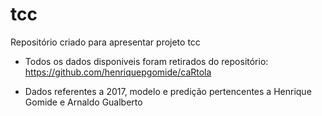 # tcc
Repositório criado para apresentar projeto tcc

- Todos os dados disponiveis foram retirados do repositório: https://github.com/henriquepgomide/caRtola

- Dados referentes a 2017, modelo e predição pertencentes a Henrique Gomide e Arnaldo Gualberto
